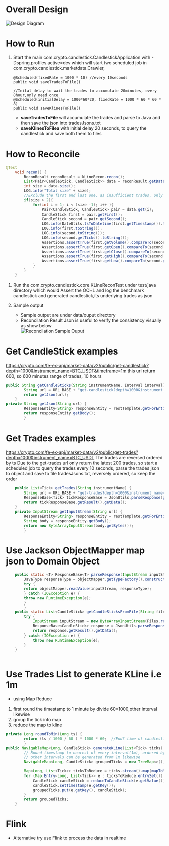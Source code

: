 # Overall Design 
 ![Design Diagram](imgs/KLineReconFlow.jpg)


# How to Run
1. Start the main com.crypto.candlestick.CandlestickApplication with -Dspring.profiles.active=dev
   which will start two scheduled job in com.crypto.candlestick.marketdata.Crawler,
   ```
   @Scheduled(fixedRate = 1000 * 10) //every 10seconds  
   public void saveTradesToFile()

   //Inital delay to wait the trades to accumulate 20minutes, every 8hour,only need once
   @Scheduled(initialDelay = 1000*60*20, fixedRate = 1000 * 60 * 60 * 8)
   public void saveKlinesToFile()
   ```
   * **saveTradesToFile** will accumulate the trades and parse to Java and then save the json into tradesJsons.txt
   * **saveKlinesToFilea** with initial delay 20 seconds, to query the candlestick and save both them to files
   
# How to Reconcile
```java
@Test
    void recon() {
        ReconResult reconResult = kLineRecon.recon();
        List<Pair<CandleStick, CandleStick>> data = reconResult.getData();
        int size = data.size();
        LOG.info("Total size" + size);
        //Exclude the first and last one, as insufficient trades, only compare the ones in middle
        if(size > 2){
            for(int i = 1; i < (size -1); i++ ){
                Pair<CandleStick, CandleStick> pair = data.get(i);
                CandleStick first = pair.getFirst();
                CandleStick second = pair.getSecond();
                LOG.info(DateUtils.tsToDatetime(first.getTimestamp()).toString()) ;
                LOG.info(first.toString());
                LOG.info(second.toString());
                LOG.info(second.getTicks().toString());
                Assertions.assertTrue(first.getVolume().compareTo(second.getVolume()) == 0, "Volume not match");
                Assertions.assertTrue(first.getOpen().compareTo(second.getOpen()) == 0,"Open not match");
                Assertions.assertTrue(first.getClose().compareTo(second.getClose())==0,"Close not match");
                Assertions.assertTrue(first.getHigh().compareTo(second.getHigh())==0,"High not match");
                Assertions.assertTrue(first.getLow().compareTo(second.getLow())==0,"Low not match");
            }
        }
    }
```
1. Run the com.crypto.candlestick.core.KLineReconTest under test/java directory which would Assert the OCHL
and log the benchmark candlestick and generated candlestick,its underlying trades as json

2. Sample output
   * Sample output are under data/ouput directory
   * Reconcilation Result Json is useful to verify the consistency visually as show below   
     ![Reconcilation Sample Ouput](imgs/ReconcilationOutput-Prettify.png)
# Get CandleStick examples

https://crypto.com/fe-ex-api/market-data/v2/public/get-candlestick?depth=1000&instrument_name=BTC_USDT&timeframe=1m
this url return 600, so 600 minutes range of trades, 10 hours
```java
public String getCandleSticks(String instrumentName, Interval interval) {
        String url = URL_BASE + "get-candlestick?depth=1000&instrument_name=" + instrumentName + "&timeframe=" + interval.getValue();
        return getJson(url);
    }
private String getJson(String url) {
        ResponseEntity<String> responseEntity = restTemplate.getForEntity(url, String.class);
        return responseEntity.getBody();
        }
```

# Get Trades examples

https://crypto.com/fe-ex-api/market-data/v2/public/get-trades?depth=1000&instrument_name=BTC_USDT
The trades are reversed ordered by ts
Due to the get-trades url only return the latest 200 trades, so start a scheduled job to query the trades 
every 10 seconds, parse the trades json to object and save to file tradesJsons.txt, reversely ordered, so keep the order
```java
    public List<Tick> getTrades(String instrumentName) {
        String url = URL_BASE + "get-trades?depth=1000&instrument_name=" + instrumentName;
        ResponseBase<Tick> tickResponseBase = JsonUtils.parseResponse(getInputStream(url), Tick.class);
        return tickResponseBase.getResult().getData();
    }
    private InputStream getInputStream(String url) {
        ResponseEntity<String> responseEntity = restTemplate.getForEntity(url, String.class);
        String body = responseEntity.getBody();
        return new ByteArrayInputStream(body.getBytes());
        }
```
# Use Jackson ObjectMapper map json to Domain Object
```java  
    public static <T> ResponseBase<T> parseResponse(InputStream inputStream, Class<?> cls) {
        JavaType responseType = objectMapper.getTypeFactory().constructParametricType(ResponseBase.class, cls);
        try {
        return objectMapper.readValue(inputStream, responseType);
        } catch (IOException e) {
        throw new RuntimeException(e);
        }
        }
    public static List<CandleStick> getCandleSticksFromFile(String fileName){
        try {
            InputStream inputStream = new ByteArrayInputStream(Files.readAllBytes(Paths.get(fileName)));
            ResponseBase<CandleStick> response = JsonUtils.parseResponse(inputStream, CandleStick.class);
            return response.getResult().getData();
        } catch (IOException e) {
            throw new RuntimeException(e);
        }
    }
    
```
# Use Trades List to generate KLine i.e 1m
* using Map Reduce
1. first round the timestamp to 1 minute by divide 60*1000,other interval likewise
2. group the tick into map
3. reduce the map to kline
```java
private Long roundToMin(Long ts) {
        return (ts / 1000 / 60 ) * 1000 * 60;  //End? time of candlestick (Unix timestamp)
        }
public NavigableMap<Long, CandleStick> generateKLine(List<Tick> ticks) {
        // Round timestamp to nearest of every interval(1m), ordered by ts
        // other intervals can be generated from 1m likewise
        NavigableMap<Long, CandleStick> groupedTicks = new TreeMap<>();

        Map<Long, List<Tick>> ticksToReduce = ticks.stream().map(mapToMin()).collect(Collectors.groupingBy(Tick::getTs));
        for (Map.Entry<Long, List<Tick>> e : ticksToReduce.entrySet()) {
            CandleStick candleStick = reduceToCandleStick(e.getValue());
            candleStick.setTimestamp(e.getKey());
            groupedTicks.put(e.getKey(), candleStick);
        }
        return groupedTicks;
    }
```

# Flink
* Alternative try use Flink to process the data in realtime
